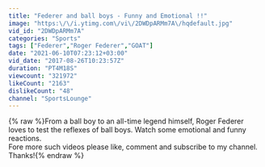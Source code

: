 ```yaml
---
title: "Federer and ball boys - Funny and Emotional !!"
image: "https:\/\/i.ytimg.com\/vi\/2DWDpARMm7A\/hqdefault.jpg"
vid_id: "2DWDpARMm7A"
categories: "Sports"
tags: ["Federer","Roger Federer","GOAT"]
date: "2021-06-10T07:23:12+03:00"
vid_date: "2017-08-26T10:23:57Z"
duration: "PT4M18S"
viewcount: "321972"
likeCount: "2163"
dislikeCount: "48"
channel: "SportsLounge"
---
```

{% raw %}From a ball boy to an all-time legend himself, Roger Federer loves to test the reflexes of ball boys. Watch some emotional and funny reactions.<br />Fore more such videos please like, comment and subscribe to my channel. Thanks!{% endraw %}
